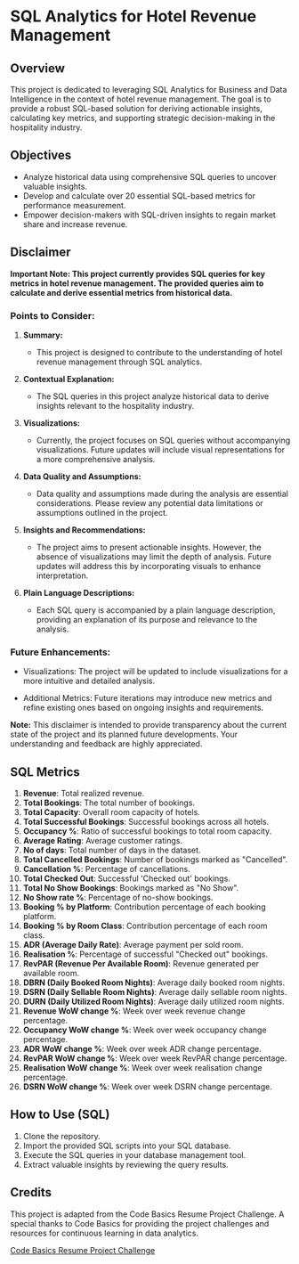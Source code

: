 # SQL Analytics for Hotel Revenue Management

## Overview

This project is dedicated to leveraging SQL Analytics for Business and Data Intelligence in the context of hotel revenue management. The goal is to provide a robust SQL-based solution for deriving actionable insights, calculating key metrics, and supporting strategic decision-making in the hospitality industry.

## Objectives

- Analyze historical data using comprehensive SQL queries to uncover valuable insights.
- Develop and calculate over 20 essential SQL-based metrics for performance measurement.
- Empower decision-makers with SQL-driven insights to regain market share and increase revenue.

## Disclaimer

**Important Note: This project currently provides SQL queries for key metrics in hotel revenue management. The provided queries aim to calculate and derive essential metrics from historical data.**

### Points to Consider:

1. **Summary:**
   - This project is designed to contribute to the understanding of hotel revenue management through SQL analytics.

2. **Contextual Explanation:**
   - The SQL queries in this project analyze historical data to derive insights relevant to the hospitality industry.

3. **Visualizations:**
   - Currently, the project focuses on SQL queries without accompanying visualizations. Future updates will include visual representations for a more comprehensive analysis.

4. **Data Quality and Assumptions:**
   - Data quality and assumptions made during the analysis are essential considerations. Please review any potential data limitations or assumptions outlined in the project.

5. **Insights and Recommendations:**
   - The project aims to present actionable insights. However, the absence of visualizations may limit the depth of analysis. Future updates will address this by incorporating visuals to enhance interpretation.

6. **Plain Language Descriptions:**
   - Each SQL query is accompanied by a plain language description, providing an explanation of its purpose and relevance to the analysis.

### Future Enhancements:

- Visualizations: The project will be updated to include visualizations for a more intuitive and detailed analysis.

- Additional Metrics: Future iterations may introduce new metrics and refine existing ones based on ongoing insights and requirements.

**Note:** This disclaimer is intended to provide transparency about the current state of the project and its planned future developments. Your understanding and feedback are highly appreciated.


## SQL Metrics

1. **Revenue**: Total realized revenue.
2. **Total Bookings**: The total number of bookings.
3. **Total Capacity**: Overall room capacity of hotels.
4. **Total Successful Bookings**: Successful bookings across all hotels.
5. **Occupancy %**: Ratio of successful bookings to total room capacity.
6. **Average Rating**: Average customer ratings.
7. **No of days**: Total number of days in the dataset.
8. **Total Cancelled Bookings**: Number of bookings marked as "Cancelled".
9. **Cancellation %**: Percentage of cancellations.
10. **Total Checked Out**: Successful 'Checked out' bookings.
11. **Total No Show Bookings**: Bookings marked as "No Show".
12. **No Show rate %**: Percentage of no-show bookings.
13. **Booking % by Platform**: Contribution percentage of each booking platform.
14. **Booking % by Room Class**: Contribution percentage of each room class.
15. **ADR (Average Daily Rate)**: Average payment per sold room.
16. **Realisation %**: Percentage of successful "Checked out" bookings.
17. **RevPAR (Revenue Per Available Room)**: Revenue generated per available room.
18. **DBRN (Daily Booked Room Nights)**: Average daily booked room nights.
19. **DSRN (Daily Sellable Room Nights)**: Average daily sellable room nights.
20. **DURN (Daily Utilized Room Nights)**: Average daily utilized room nights.
21. **Revenue WoW change %**: Week over week revenue change percentage.
22. **Occupancy WoW change %**: Week over week occupancy change percentage.
23. **ADR WoW change %**: Week over week ADR change percentage.
24. **RevPAR WoW change %**: Week over week RevPAR change percentage.
25. **Realisation WoW change %**: Week over week realisation change percentage.
26. **DSRN WoW change %**: Week over week DSRN change percentage.


## How to Use (SQL)

1. Clone the repository.
2. Import the provided SQL scripts into your SQL database.
3. Execute the SQL queries in your database management tool.
4. Extract valuable insights by reviewing the query results.

## Credits

This project is adapted from the Code Basics Resume Project Challenge. A special thanks to Code Basics for providing the project challenges and resources for continuous learning in data analytics.

[Code Basics Resume Project Challenge](https://codebasics.io/challenge/codebasics-resume-project-challenge)
